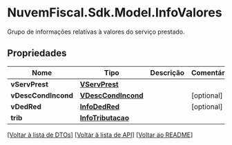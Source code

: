 # NuvemFiscal.Sdk.Model.InfoValores
Grupo de informações relativas à valores do serviço prestado.

## Propriedades

Nome | Tipo | Descrição | Comentários
------------ | ------------- | ------------- | -------------
**vServPrest** | [**VServPrest**](VServPrest.md) |  | 
**vDescCondIncond** | [**VDescCondIncond**](VDescCondIncond.md) |  | [optional] 
**vDedRed** | [**InfoDedRed**](InfoDedRed.md) |  | [optional] 
**trib** | [**InfoTributacao**](InfoTributacao.md) |  | 

[[Voltar à lista de DTOs]](../README.md#documentation-for-models) [[Voltar à lista de API]](../README.md#documentation-for-api-endpoints) [[Voltar ao README]](../README.md)

